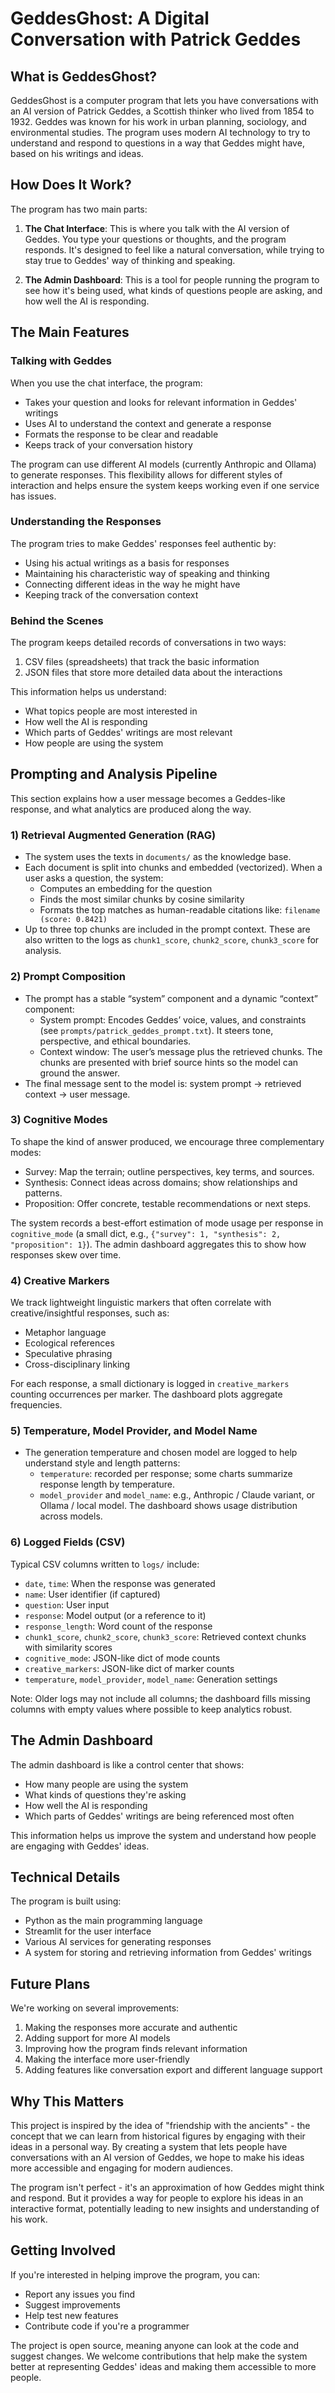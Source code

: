 # GeddesGhost: A Digital Conversation with Patrick Geddes

## What is GeddesGhost?

GeddesGhost is a computer program that lets you have conversations with an AI version of Patrick Geddes, a Scottish thinker who lived from 1854 to 1932. Geddes was known for his work in urban planning, sociology, and environmental studies. The program uses modern AI technology to try to understand and respond to questions in a way that Geddes might have, based on his writings and ideas.

## How Does It Work?

The program has two main parts:

1. **The Chat Interface**: This is where you talk with the AI version of Geddes. You type your questions or thoughts, and the program responds. It's designed to feel like a natural conversation, while trying to stay true to Geddes' way of thinking and speaking.

2. **The Admin Dashboard**: This is a tool for people running the program to see how it's being used, what kinds of questions people are asking, and how well the AI is responding.

## The Main Features

### Talking with Geddes

When you use the chat interface, the program:
- Takes your question and looks for relevant information in Geddes' writings
- Uses AI to understand the context and generate a response
- Formats the response to be clear and readable
- Keeps track of your conversation history

The program can use different AI models (currently Anthropic and Ollama) to generate responses. This flexibility allows for different styles of interaction and helps ensure the system keeps working even if one service has issues.

### Understanding the Responses

The program tries to make Geddes' responses feel authentic by:
- Using his actual writings as a basis for responses
- Maintaining his characteristic way of speaking and thinking
- Connecting different ideas in the way he might have
- Keeping track of the conversation context

### Behind the Scenes

The program keeps detailed records of conversations in two ways:
1. CSV files (spreadsheets) that track the basic information
2. JSON files that store more detailed data about the interactions

This information helps us understand:
- What topics people are most interested in
- How well the AI is responding
- Which parts of Geddes' writings are most relevant
- How people are using the system

## Prompting and Analysis Pipeline

This section explains how a user message becomes a Geddes-like response, and what analytics are produced along the way.

### 1) Retrieval Augmented Generation (RAG)
- The system uses the texts in `documents/` as the knowledge base.
- Each document is split into chunks and embedded (vectorized). When a user asks a question, the system:
  - Computes an embedding for the question
  - Finds the most similar chunks by cosine similarity
  - Formats the top matches as human-readable citations like: `filename (score: 0.8421)`
- Up to three top chunks are included in the prompt context. These are also written to the logs as `chunk1_score`, `chunk2_score`, `chunk3_score` for analysis.

### 2) Prompt Composition
- The prompt has a stable “system” component and a dynamic “context” component:
  - System prompt: Encodes Geddes’ voice, values, and constraints (see `prompts/patrick_geddes_prompt.txt`). It steers tone, perspective, and ethical boundaries.
  - Context window: The user’s message plus the retrieved chunks. The chunks are presented with brief source hints so the model can ground the answer.
- The final message sent to the model is: system prompt → retrieved context → user message.

### 3) Cognitive Modes
To shape the kind of answer produced, we encourage three complementary modes:
- Survey: Map the terrain; outline perspectives, key terms, and sources.
- Synthesis: Connect ideas across domains; show relationships and patterns.
- Proposition: Offer concrete, testable recommendations or next steps.

The system records a best-effort estimation of mode usage per response in `cognitive_mode` (a small dict, e.g., `{"survey": 1, "synthesis": 2, "proposition": 1}`). The admin dashboard aggregates this to show how responses skew over time.

### 4) Creative Markers
We track lightweight linguistic markers that often correlate with creative/insightful responses, such as:
- Metaphor language
- Ecological references
- Speculative phrasing
- Cross-disciplinary linking

For each response, a small dictionary is logged in `creative_markers` counting occurrences per marker. The dashboard plots aggregate frequencies.

### 5) Temperature, Model Provider, and Model Name
- The generation temperature and chosen model are logged to help understand style and length patterns:
  - `temperature`: recorded per response; some charts summarize response length by temperature.
  - `model_provider` and `model_name`: e.g., Anthropic / Claude variant, or Ollama / local model. The dashboard shows usage distribution across models.

### 6) Logged Fields (CSV)
Typical CSV columns written to `logs/` include:
- `date`, `time`: When the response was generated
- `name`: User identifier (if captured)
- `question`: User input
- `response`: Model output (or a reference to it)
- `response_length`: Word count of the response
- `chunk1_score`, `chunk2_score`, `chunk3_score`: Retrieved context chunks with similarity scores
- `cognitive_mode`: JSON-like dict of mode counts
- `creative_markers`: JSON-like dict of marker counts
- `temperature`, `model_provider`, `model_name`: Generation settings

Note: Older logs may not include all columns; the dashboard fills missing columns with empty values where possible to keep analytics robust.

## The Admin Dashboard

The admin dashboard is like a control center that shows:
- How many people are using the system
- What kinds of questions they're asking
- How well the AI is responding
- Which parts of Geddes' writings are being referenced most often

This information helps us improve the system and understand how people are engaging with Geddes' ideas.

## Technical Details

The program is built using:
- Python as the main programming language
- Streamlit for the user interface
- Various AI services for generating responses
- A system for storing and retrieving information from Geddes' writings

## Future Plans

We're working on several improvements:
1. Making the responses more accurate and authentic
2. Adding support for more AI models
3. Improving how the program finds relevant information
4. Making the interface more user-friendly
5. Adding features like conversation export and different language support

## Why This Matters

This project is inspired by the idea of "friendship with the ancients" - the concept that we can learn from historical figures by engaging with their ideas in a personal way. By creating a system that lets people have conversations with an AI version of Geddes, we hope to make his ideas more accessible and engaging for modern audiences.

The program isn't perfect - it's an approximation of how Geddes might think and respond. But it provides a way for people to explore his ideas in an interactive format, potentially leading to new insights and understanding of his work.

## Getting Involved

If you're interested in helping improve the program, you can:
- Report any issues you find
- Suggest improvements
- Help test new features
- Contribute code if you're a programmer

The project is open source, meaning anyone can look at the code and suggest changes. We welcome contributions that help make the system better at representing Geddes' ideas and making them accessible to more people. 